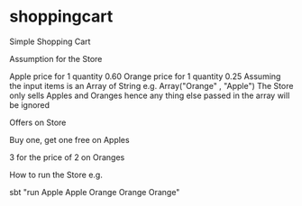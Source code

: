 # shoppingcart
Simple Shopping Cart

Assumption for the Store

Apple price for 1 quantity 0.60
Orange price for 1 quantity 0.25
Assuming the input items is an Array of String   e.g.  Array("Orange" , "Apple")
The Store only sells Apples and Oranges hence any thing else passed in the array will be ignored

Offers on Store

 Buy one, get one free on Apples
 
 3 for the price of 2 on Oranges

 How to run the Store e.g.

  sbt "run Apple Apple Orange Orange Orange"

